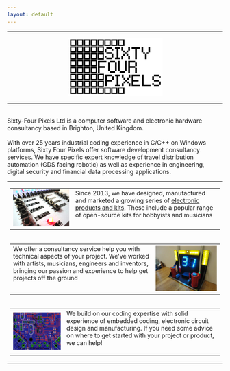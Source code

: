 ```yaml
---
layout: default
---
```

<hr>
<center>
<img src="img/six4pix.gif">
<hr>
</center><br>
Sixty-Four Pixels Ltd is a computer software and electronic hardware consultancy based in Brighton, United Kingdom.
<br>
<br>
With over 25 years industrial coding experience in C/C++ on Windows platforms, Sixty Four Pixels offer software development consultancy services. We have specific expert knowledge of travel distribution automation (GDS facing robotic) as well as experience in engineering, digital security and financial data processing applications.

<table>

<tr>
<td>
<table>
<tr><td><a href="products.html"><img src="img/arpie.jpg"></a></td>
<td valign="top">Since 2013, we have designed, manufactured and marketed a growing series of <a href="products.html">electronic products and kits</a>. These include a popular range of open-source kits for hobbyists and musicians</td>
</tr></table>
</td>
</tr>

<tr>
<td>
<table>
<tr>
<td valign="top">We offer a consultancy service help you with technical aspects of your project. We've worked with artists, musicians, engineers and inventors, bringing our passion and experience to help get projects off the ground</td>
<td><img src="img/hammerpong.jpg"></td>
</tr></table>
</td>
</tr>

<tr>
<td>
<table>
<tr>
<td><img src="img/playpad.png"></td>
<td valign="top">We build on our coding expertise with solid experience of embedded coding, electronic circuit design and manufacturing. If you need some advice on where to get started with your project or product, we can help!<br>
<br>
</td>
</tr></table>
</td>
</tr>

</table>

